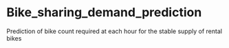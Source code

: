 # Bike_sharing_demand_prediction
Prediction of bike count required at each hour for the stable supply of rental bikes
